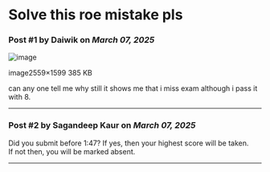 # Solve this roe mistake pls

### Post #1 by **Daiwik** on *March 07, 2025*
![image](https://europe1.discourse-cdn.com/flex013/uploads/iitm/optimized/3X/b/8/b8bcbf8009364152380ffbd0508ead5cc0700c2c_2_690x431.png)

image2559×1599 385 KB

  
can any one tell me why still it shows me that i miss exam although i pass it with 8.

---

### Post #2 by **Sagandeep Kaur** on *March 07, 2025*
Did you submit before 1:47? If yes, then your highest score will be taken.  
If not then, you will be marked absent.

---
